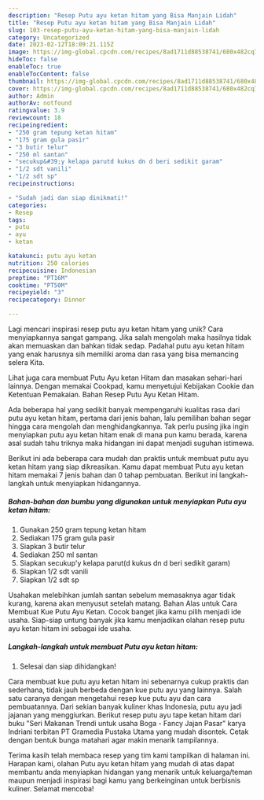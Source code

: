 ```yaml
---
description: "Resep Putu ayu ketan hitam yang Bisa Manjain Lidah"
title: "Resep Putu ayu ketan hitam yang Bisa Manjain Lidah"
slug: 103-resep-putu-ayu-ketan-hitam-yang-bisa-manjain-lidah
category: Uncategorized
date: 2023-02-12T18:09:21.115Z
image: https://img-global.cpcdn.com/recipes/8ad1711d88538741/680x482cq70/putu-ayu-ketan-hitam-foto-resep-utama.jpg
hideToc: false
enableToc: true
enableTocContent: false
thumbnail: https://img-global.cpcdn.com/recipes/8ad1711d88538741/680x482cq70/putu-ayu-ketan-hitam-foto-resep-utama.jpg
cover: https://img-global.cpcdn.com/recipes/8ad1711d88538741/680x482cq70/putu-ayu-ketan-hitam-foto-resep-utama.jpg
author: Admin
authorAv: notfound
ratingvalue: 3.9
reviewcount: 18
recipeingredient:
- "250 gram tepung ketan hitam"
- "175 gram gula pasir"
- "3 butir telur"
- "250 ml santan"
- "secukup&#39;y kelapa parutd kukus dn d beri sedikit garam"
- "1/2 sdt vanili"
- "1/2 sdt sp"
recipeinstructions:

- "Sudah jadi dan siap dinikmati!"
categories:
- Resep
tags:
- putu
- ayu
- ketan

katakunci: putu ayu ketan 
nutrition: 250 calories
recipecuisine: Indonesian
preptime: "PT16M"
cooktime: "PT50M"
recipeyield: "3"
recipecategory: Dinner

---
```





Lagi mencari inspirasi resep putu ayu ketan hitam yang unik? Cara menyiapkannya sangat gampang. Jika salah mengolah maka hasilnya tidak akan memuaskan dan bahkan tidak sedap. Padahal putu ayu ketan hitam yang enak harusnya sih memiliki aroma dan rasa yang bisa memancing selera Kita.





Lihat juga cara membuat Putu Ayu ketan Hitam dan masakan sehari-hari lainnya. Dengan memakai Cookpad, kamu menyetujui Kebijakan Cookie dan Ketentuan Pemakaian. Bahan Resep Putu Ayu Ketan Hitam.

Ada beberapa hal yang sedikit banyak mempengaruhi kualitas rasa dari putu ayu ketan hitam, pertama dari jenis bahan, lalu pemilihan bahan segar hingga cara mengolah dan menghidangkannya. Tak perlu pusing jika ingin menyiapkan putu ayu ketan hitam enak di mana pun kamu berada, karena asal sudah tahu triknya maka hidangan ini dapat menjadi suguhan istimewa.






Berikut ini ada beberapa cara mudah dan praktis untuk membuat putu ayu ketan hitam yang siap dikreasikan. Kamu dapat membuat Putu ayu ketan hitam memakai 7 jenis bahan dan 0 tahap pembuatan. Berikut ini langkah-langkah untuk menyiapkan hidangannya.

<!--inarticleads1-->

##### Bahan-bahan dan bumbu yang digunakan untuk menyiapkan Putu ayu ketan hitam:

1. Gunakan 250 gram tepung ketan hitam
1. Sediakan 175 gram gula pasir
1. Siapkan 3 butir telur
1. Sediakan 250 ml santan
1. Siapkan secukup&#39;y kelapa parut(d kukus dn d beri sedikit garam)
1. Siapkan 1/2 sdt vanili
1. Siapkan 1/2 sdt sp


Usahakan melebihkan jumlah santan sebelum memasaknya agar tidak kurang, karena akan menyusut setelah matang. Bahan Alas untuk Cara Membuat Kue Putu Ayu Ketan. Cocok banget jika kamu pilih menjadi ide usaha. Siap-siap untung banyak jika kamu menjadikan olahan resep putu ayu ketan hitam ini sebagai ide usaha. 

<!--inarticleads2-->

##### Langkah-langkah untuk membuat Putu ayu ketan hitam:


1. Selesai dan siap dihidangkan!

Cara membuat kue putu ayu ketan hitam ini sebenarnya cukup praktis dan sederhana, tidak jauh berbeda dengan kue putu ayu yang lainnya. Salah satu caranya dengan mengetahui resep kue putu ayu dan cara pembuatannya. Dari sekian banyak kuliner khas Indonesia, putu ayu jadi jajanan yang menggiurkan. Berikut resep putu ayu tape ketan hitam dari buku &#34;Seri Makanan Trendi untuk usaha Boga - Fancy Jajan Pasar&#34; karya Indriani terbitan PT Gramedia Pustaka Utama yang mudah disontek. Cetak dengan bentuk bunga matahari agar makin menarik tampilannya. 

Terima kasih telah membaca resep yang tim kami tampilkan di halaman ini. Harapan kami, olahan Putu ayu ketan hitam yang mudah di atas dapat membantu anda menyiapkan hidangan yang menarik untuk keluarga/teman maupun menjadi inspirasi bagi kamu yang berkeinginan untuk berbisnis kuliner. Selamat mencoba!
